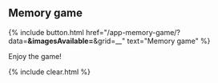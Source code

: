 ## Memory game

{% include button.html href="/app-memory-game/?data=__&imagesAvailable=__&grid=__" text="Memory game" %}

Enjoy the game!

{% include clear.html %}
